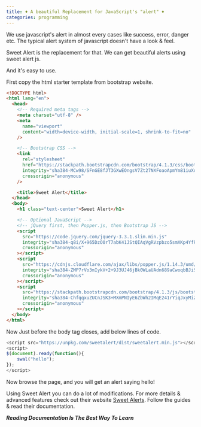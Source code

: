 ```yaml
---
title: ♦ A beautiful Replacement for JavaScript's "alert" ♦
categories: programming
---
```


We use javascript's alert in almost every cases like success, error, danger etc. The typical alert system of javascript doesn't have a look & feel.

Sweet Alert is the replacement for that. We can get beautiful alerts using sweet alert js.

And it's easy to use.

First copy the html starter template from bootstrap website.

```html
<!DOCTYPE html>
<html lang="en">
  <head>
    <!-- Required meta tags -->
    <meta charset="utf-8" />
    <meta
      name="viewport"
      content="width=device-width, initial-scale=1, shrink-to-fit=no"
    />

    <!-- Bootstrap CSS -->
    <link
      rel="stylesheet"
      href="https://stackpath.bootstrapcdn.com/bootstrap/4.1.3/css/bootstrap.min.css"
      integrity="sha384-MCw98/SFnGE8fJT3GXwEOngsV7Zt27NXFoaoApmYm81iuXoPkFOJwJ8ERdknLPMO"
      crossorigin="anonymous"
    />

    <title>Sweet Alert</title>
  </head>
  <body>
    <h1 class="text-center">Sweet Alert</h1>

    <!-- Optional JavaScript -->
    <!-- jQuery first, then Popper.js, then Bootstrap JS -->
    <script
      src="https://code.jquery.com/jquery-3.3.1.slim.min.js"
      integrity="sha384-q8i/X+965DzO0rT7abK41JStQIAqVgRVzpbzo5smXKp4YfRvH+8abtTE1Pi6jizo"
      crossorigin="anonymous"
    ></script>
    <script
      src="https://cdnjs.cloudflare.com/ajax/libs/popper.js/1.14.3/umd/popper.min.js"
      integrity="sha384-ZMP7rVo3mIykV+2+9J3UJ46jBk0WLaUAdn689aCwoqbBJiSnjAK/l8WvCWPIPm49"
      crossorigin="anonymous"
    ></script>
    <script
      src="https://stackpath.bootstrapcdn.com/bootstrap/4.1.3/js/bootstrap.min.js"
      integrity="sha384-ChfqqxuZUCnJSK3+MXmPNIyE6ZbWh2IMqE241rYiqJxyMiZ6OW/JmZQ5stwEULTy"
      crossorigin="anonymous"
    ></script>
  </body>
</html>
```

Now Just before the body tag closes, add below lines of code.

```javascript
<script src="https://unpkg.com/sweetalert/dist/sweetalert.min.js"></script>
<script>
$(document).ready(function(){
    swal("hello");
});
</script>
```

Now browse the page, and you will get an alert saying hello!

Using Sweet Alert you can do a lot of modifications. For more details & advanced features check out their website [Sweet Alerts](https://sweetalert.js.org). Follow the guides & read their documentation.

**_Reading Documentation Is The Best Way To Learn_**
